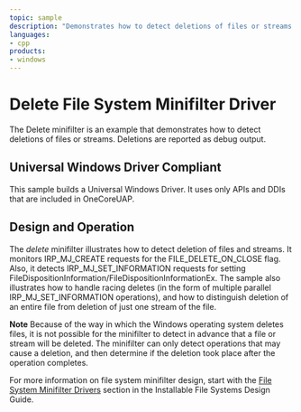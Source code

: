 ```yaml
---
topic: sample
description: "Demonstrates how to detect deletions of files or streams."
languages:
- cpp
products:
- windows
---
```


<!---
    name: Delete File System Minifilter Driver
    platform: WDM
    language: cpp
    category: FileSystem
    description: Demonstrates how to detect deletions of files or streams.
    samplefwlink: http://go.microsoft.com/fwlink/p/?LinkId=617649
--->

# Delete File System Minifilter Driver

The Delete minifilter is an example that demonstrates how to detect deletions of files or streams. Deletions are reported as debug output.

## Universal Windows Driver Compliant

This sample builds a Universal Windows Driver. It uses only APIs and DDIs that are included in OneCoreUAP.

## Design and Operation

The *delete* minifilter illustrates how to detect deletion of files and streams. It monitors IRP\_MJ\_CREATE requests for the FILE\_DELETE\_ON\_CLOSE flag. Also, it detects IRP\_MJ\_SET\_INFORMATION requests for setting FileDispositionInformation/FileDispositionInformationEx. The sample also illustrates how to handle racing deletes (in the form of multiple parallel IRP\_MJ\_SET\_INFORMATION operations), and how to distinguish deletion of an entire file from deletion of just one stream of the file.

**Note** Because of the way in which the Windows operating system deletes files, it is not possible for the minifilter to detect in advance that a file or stream will be deleted. The minifilter can only detect operations that may cause a deletion, and then determine if the deletion took place after the operation completes.

For more information on file system minifilter design, start with the [File System Minifilter Drivers](http://msdn.microsoft.com/en-us/library/windows/hardware/ff540402) section in the Installable File Systems Design Guide.